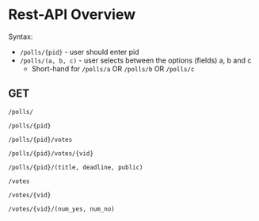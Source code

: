 # Rest-API Overview

Syntax:

* `/polls/{pid}` - user should enter pid
* `/polls/(a, b, c)` - user selects between the options (fields) a, b and c
    * Short-hand for `/polls/a` OR `/polls/b` OR `/polls/c`

## GET

```
/polls/
```

```
/polls/{pid}
```

```
/polls/{pid}/votes
```

```
/polls/{pid}/votes/{vid}
```

```
/polls/{pid}/(title, deadline, public)
```

```
/votes
```

```
/votes/{vid}
```

```
/votes/{vid}/(num_yes, num_no)
```
